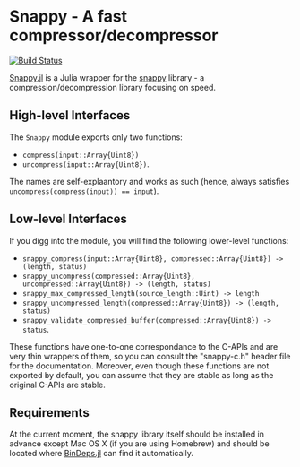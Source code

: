 # Snappy - A fast compressor/decompressor

[![Build Status](https://travis-ci.org/bicycle1885/Snappy.jl.svg?branch=master)](https://travis-ci.org/bicycle1885/Snappy.jl)

[Snappy.jl](https://github.com/bicycle1885/Snappy.jl) is a Julia wrapper for the [snappy](https://code.google.com/p/snappy/) library - a compression/decompression library focusing on speed.


## High-level Interfaces

The `Snappy` module exports only two functions:

* `compress(input::Array{Uint8})`
* `uncompress(input::Array{Uint8})`.

The names are self-explaantory and works as such (hence, always satisfies `uncompress(compress(input)) == input`).


## Low-level Interfaces

If you digg into the module, you will find the following lower-level functions:

* `snappy_compress(input::Array{Uint8}, compressed::Array{Uint8}) -> (length, status)`
* `snappy_uncompress(compressed::Array{Uint8}, uncompressed::Array{Uint8}) -> (length, status)`
* `snappy_max_compressed_length(source_length::Uint) -> length`
* `snappy_uncompressed_length(compressed::Array{Uint8}) -> (length, status)`
* `snappy_validate_compressed_buffer(compressed::Array{Uint8}) -> status`.

These functions have one-to-one correspondance to the C-APIs and are very thin wrappers of them, so you can consult the "snappy-c.h" header file for the documentation.
Moreover, even though these functions are not exported by default, you can assume that they are stable as long as the original C-APIs are stable.


## Requirements

At the current moment, the snappy library itself should be installed in advance except Mac OS X (if you are using Homebrew) and should be located where [BinDeps.jl](https://github.com/JuliaLang/BinDeps.jl) can find it automatically.
